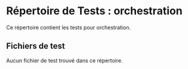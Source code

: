 # Répertoire de Tests : orchestration

Ce répertoire contient les tests pour orchestration.

## Fichiers de test

Aucun fichier de test trouvé dans ce répertoire.